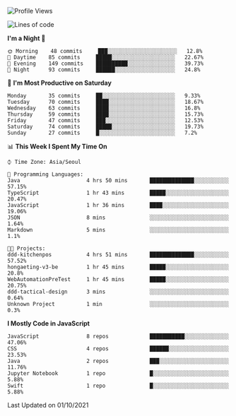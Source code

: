 <!--START_SECTION:waka-->
![Profile Views](http://img.shields.io/badge/Profile%20Views-7-blue)

![Lines of code](https://img.shields.io/badge/From%20Hello%20World%20I%27ve%20Written-92525%20lines%20of%20code-blue)

**I'm a Night 🦉** 

```text
🌞 Morning    48 commits     ███░░░░░░░░░░░░░░░░░░░░░░   12.8% 
🌆 Daytime    85 commits     █████░░░░░░░░░░░░░░░░░░░░   22.67% 
🌃 Evening    149 commits    ██████████░░░░░░░░░░░░░░░   39.73% 
🌙 Night      93 commits     ██████░░░░░░░░░░░░░░░░░░░   24.8%

```
📅 **I'm Most Productive on Saturday** 

```text
Monday       35 commits     ██░░░░░░░░░░░░░░░░░░░░░░░   9.33% 
Tuesday      70 commits     ████░░░░░░░░░░░░░░░░░░░░░   18.67% 
Wednesday    63 commits     ████░░░░░░░░░░░░░░░░░░░░░   16.8% 
Thursday     59 commits     ████░░░░░░░░░░░░░░░░░░░░░   15.73% 
Friday       47 commits     ███░░░░░░░░░░░░░░░░░░░░░░   12.53% 
Saturday     74 commits     █████░░░░░░░░░░░░░░░░░░░░   19.73% 
Sunday       27 commits     █░░░░░░░░░░░░░░░░░░░░░░░░   7.2%

```


📊 **This Week I Spent My Time On** 

```text
⌚︎ Time Zone: Asia/Seoul

💬 Programming Languages: 
Java                     4 hrs 50 mins       ██████████████░░░░░░░░░░░   57.15% 
TypeScript               1 hr 43 mins        █████░░░░░░░░░░░░░░░░░░░░   20.47% 
JavaScript               1 hr 36 mins        ████░░░░░░░░░░░░░░░░░░░░░   19.06% 
JSON                     8 mins              ░░░░░░░░░░░░░░░░░░░░░░░░░   1.64% 
Markdown                 5 mins              ░░░░░░░░░░░░░░░░░░░░░░░░░   1.1%

🐱‍💻 Projects: 
ddd-kitchenpos           4 hrs 51 mins       ██████████████░░░░░░░░░░░   57.52% 
hongaeting-v3-be         1 hr 45 mins        █████░░░░░░░░░░░░░░░░░░░░   20.8% 
WebAutomationPreTest     1 hr 45 mins        █████░░░░░░░░░░░░░░░░░░░░   20.75% 
ddd-tactical-design      3 mins              ░░░░░░░░░░░░░░░░░░░░░░░░░   0.64% 
Unknown Project          1 min               ░░░░░░░░░░░░░░░░░░░░░░░░░   0.3%

```

**I Mostly Code in JavaScript** 

```text
JavaScript               8 repos             ███████████░░░░░░░░░░░░░░   47.06% 
CSS                      4 repos             ██████░░░░░░░░░░░░░░░░░░░   23.53% 
Java                     2 repos             ███░░░░░░░░░░░░░░░░░░░░░░   11.76% 
Jupyter Notebook         1 repo              █░░░░░░░░░░░░░░░░░░░░░░░░   5.88% 
Swift                    1 repo              █░░░░░░░░░░░░░░░░░░░░░░░░   5.88%

```



 Last Updated on 01/10/2021
<!--END_SECTION:waka-->
